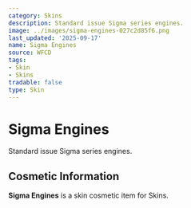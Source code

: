 ```yaml
---
category: Skins
description: Standard issue Sigma series engines.
image: ../images/sigma-engines-027c2d85f6.png
last_updated: '2025-09-17'
name: Sigma Engines
source: WFCD
tags:
- Skin
- Skins
tradable: false
type: Skin
---
```


# Sigma Engines

Standard issue Sigma series engines.

## Cosmetic Information

**Sigma Engines** is a skin cosmetic item for Skins.

